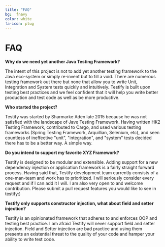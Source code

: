 ```yaml
---
title: "FAQ"
bg:  fnavy
color: white
fa-icon: plug
---
```


# FAQ

**Why do we need yet another Java Testing Framework?**

The intent of this project is not to add yet another testing framework to the
Java eco-system or simply re-invent but to fill a void. There are numerous
testing framework out there but none that allow you to write Unit, Integration
and System tests quickly and intuitively. Testify is built upon testing best
practices and we feel confident that it will help you write better production
and test code as well as be more productive.

**Who started the project?**

Testify was started by Sharmarke Aden late 2015 because he was not satisfied
with the landscape of Jave Testing Framework. Having written HK2 Testing
Framework, contributed to Cargo, and used various testing frameworks (Spring
Testing Framework, Arquillian, Selenium, etc), and seen countless of ineffective
"unit", "integration", and "system" tests decided there has to be a better way.
A simple way.

**Do you intend to support my favorite XYZ Framework?**

Testify is designed to be modular and extensible. Adding support for a new
dependency injection or application framework is a fairly straight forward
process. Having said that, Testify development team currently consists of a
one-man-team and work has to prioritized. I will seriously consider every
request and if I can add it I will. I am also very open to and welcome
contribution. Please submit a pull request features you would like to see in
testify:)

**Testify only supports constructor injection, what about field and setter injection?**

Testify is an opinionated framework that adheres to and enforces OOP and testing
best practice. I am afraid Testify will never support field and setter injection.
Field and Setter injection are bad practice and using them presents an
existential threat to the quality of your code and hamper your ability to write
test code.

